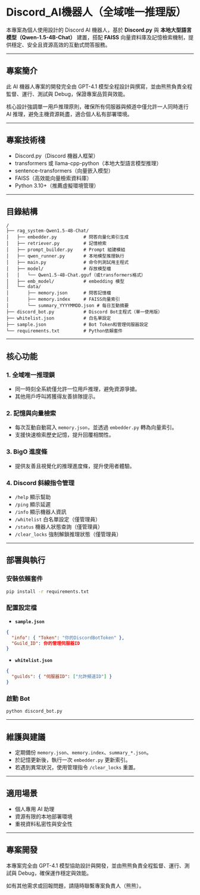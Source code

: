 # Discord\_AI機器人（全域唯一推理版）

本專案為個人使用設計的 Discord AI 機器人，基於 **Discord.py** 與 **本地大型語言模型（Qwen-1.5-4B-Chat）** 建置，搭配 **FAISS** 向量資料庫及記憶檢索機制，提供穩定、安全且資源高效的互動式問答服務。

---

## 專案簡介

此 AI 機器人專案的開發完全由 GPT-4.1 模型全程設計與撰寫，並由熊熊負責全程監督、運行、測試與 Debug，保證專案品質與效能。

核心設計強調單一用戶推理原則，確保所有伺服器與頻道中僅允許一人同時進行 AI 推理，避免主機資源耗盡，適合個人私有部署環境。

---

## 專案技術棧

* Discord.py（Discord 機器人框架）
* transformers 或 llama-cpp-python（本地大型語言模型推理）
* sentence-transformers（向量嵌入模型）
* FAISS（高效能向量檢索資料庫）
* Python 3.10+（推薦虛擬環境管理）

---

## 目錄結構

```
/
├── rag_system-Qwen1.5-4B-Chat/
│   ├── embedder.py          # 問答向量化索引生成
│   ├── retriever.py         # 記憶檢索
│   ├── prompt_builder.py    # Prompt 組建模組
│   ├── qwen_runner.py       # 本地模型推理執行
│   ├── main.py              # 命令列測試用主程式
│   ├── model/               # 存放模型檔
│   │   └── Qwen1.5-4B-Chat.gguf（或transformers格式）
│   ├── emb_model/           # embedding 模型
│   └── data/
│       ├── memory.json      # 問答記憶檔
│       ├── memory.index     # FAISS向量索引
│       └── summary_YYYYMMDD.json # 每日互動摘要
├── discord_bot.py           # Discord Bot主程式（單一使用版）
├── whitelist.json           # 白名單設定
├── sample.json              # Bot Token和管理伺服器設定
└── requirements.txt         # Python依賴套件
```

---

## 核心功能

### 1. 全域唯一推理鎖

* 同一時刻全系統僅允許一位用戶推理，避免資源爭搶。
* 其他用戶呼叫將獲得友善排隊提示。

### 2. 記憶與向量檢索

* 每次互動自動寫入 `memory.json`，並透過 `embedder.py` 轉為向量索引。
* 支援快速檢索歷史記憶，提升回覆相關性。

### 3. BigO 進度條

* 提供友善且視覺化的推理進度條，提升使用者體驗。

### 4. Discord 斜線指令管理

* `/help` 顯示幫助
* `/ping` 顯示延遲
* `/info` 顯示機器人資訊
* `/whitelist` 白名單設定（僅管理員）
* `/status` 機器人狀態查詢（僅管理員）
* `/clear_locks` 強制解鎖推理狀態（僅管理員）

---

## 部署與執行

### 安裝依賴套件

```bash
pip install -r requirements.txt
```

### 配置設定檔

* **`sample.json`**

```json
{
  "info": { "Token": "你的DiscordBotToken" },
  "Guild_ID": 你的管理伺服器ID
}
```

* **`whitelist.json`**

```json
{
  "guilds": { "伺服器ID": ["允許頻道ID"] }
}
```

### 啟動 Bot

```bash
python discord_bot.py
```

---

## 維護與建議

* 定期備份 `memory.json`、`memory.index`、`summary_*.json`。
* 於記憶更新後，執行一次 `embedder.py` 更新索引。
* 若遇到異常狀況，使用管理指令 `/clear_locks` 重置。

---

## 適用場景

* 個人專用 AI 助理
* 資源有限的本地部署環境
* 重視資料私密性與安全性

---

## 專案開發

本專案完全由 GPT-4.1 模型協助設計與開發，並由熊熊負責全程監督、運行、測試與 Debug，確保運作穩定與效能。

如有其他需求或回報問題，請隨時聯繫專案負責人（熊熊）。
